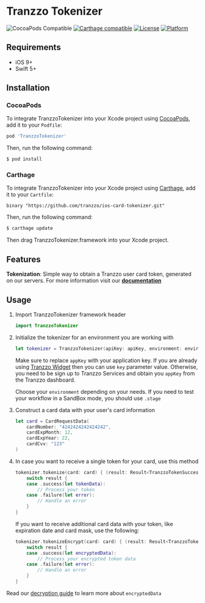 #  Tranzzo Tokenizer

![CocoaPods Compatible](https://img.shields.io/cocoapods/v/TranzzoTokenizer.svg)
[![Carthage compatible](https://img.shields.io/badge/Carthage-compatible-4BC51D.svg?style=flat)](https://github.com/Carthage/Carthage)
[![License](https://img.shields.io/cocoapods/l/TranzzoTokenizer.svg?style=flat)](https://github.com/tranzzo/ios-card-tokenizer/blob/dev/LICENSE)
[![Platform](https://img.shields.io/cocoapods/p/TranzzoTokenizer.svg?style=flat)](https://github.com/tranzzo/ios-card-tokenizer#)

## Requirements

- iOS 9+
- Swift 5+

## Installation

### CocoaPods

To integrate TranzzoTokenizer into your Xcode project using [CocoaPods](https://cocoapods.org), add it to your `Podfile`:

```ruby
pod 'TranzzoTokenizer'
```

Then, run the following command:

```bash
$ pod install
```

### Carthage

To integrate TranzzoTokenizer into your Xcode project using [Carthage](https://github.com/Carthage/Carthage), add it to your `Cartfile`:

```
binary "https://github.com/tranzzo/ios-card-tokenizer.git"
```

Then, run the following command:

```bash
$ carthage update
```

Then drag TranzzoTokenizer.framework into your Xcode project.

## Features

**Tokenization**: Simple way to obtain a Tranzzo user card token, generated on our servers.
    For more information visit our [**documentation**](https://cdn.tranzzo.com/tranzzo-api/index.html)

## Usage

1. Import TranzzoTokenizer framework header

    ```swift
    import TranzzoTokenizer
    ```

2. Initialize the tokenizer for an environment you are working with
    
    ```swift
    let tokenizer = TranzzoTokenizer(apiKey: apiKey, environment: environment)
    ```
    Make sure to replace `appKey` with your application key. 
    If you are already using [Tranzzo Widget](https://cdn.tranzzo.com/tranzzo-api/index.html#widget-checkout) then you can use `key` parameter value.
    Otherwise, you need to be sign up to Tranzzo Services and obtain you `appKey` from the Tranzzo dashboard.
    
    Choose your `environment` depending on your needs. If you need to test your workflow in a SandBox mode, you should use `.stage`
    
3. Construct a card data with your user's card information
    
    ```swift
    let card = CardRequestData(
        cardNumber: "4242424242424242",
        cardExpMonth: 12,
        cardExpYear: 22,
        cardCvv: "123"
    )
    ```
    
4. 
    In case you want to receive a single token for your card, use this method 

    ```swift
    tokenizer.tokenize(card: card) { (result: Result<TranzzoTokenSuccess, TranzzoError>) in
        switch result {
        case .success(let tokenData):
            // Process your token
        case .failure(let error):
            // Handle an error
        }
    }
    ```
    If you want to receive additional card data with your token, like expiration date and card mask, use the following:

    ```swift
    tokenizer.tokenizeEncrypt(card: card) { (result: Result<TranzzoTokenDataSuccess, TranzzoError>) in
        switch result {
        case .success(let encryptedData):
            // Process your encrypted token data
        case .failure(let error):
            // Handle an error
        }
    }
    ```
Read our [decryption guide](https://github.com/tranzzo/ios-card-tokenizer/blob/dev/DecryptionGuide.md) to learn more about `encryptedData`

